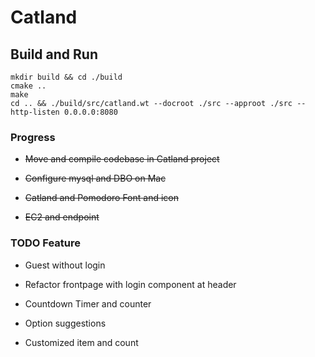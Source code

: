 # Catland

## Build and Run
```
mkdir build && cd ./build
cmake ..
make
cd .. && ./build/src/catland.wt --docroot ./src --approot ./src --http-listen 0.0.0.0:8080
```

### Progress

- ~~Move and compile codebase in Catland project~~

- ~~Configure mysql and DBO on Mac~~

- ~~Catland and Pomodoro Font and icon~~

- ~~EC2 and endpoint~~

### TODO Feature

- Guest without login

- Refactor frontpage with login component at header

- Countdown Timer and counter

- Option suggestions

- Customized item and count
